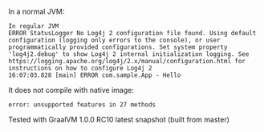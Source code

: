 In a normal JVM:

```
In regular JVM
ERROR StatusLogger No Log4j 2 configuration file found. Using default configuration (logging only errors to the console), or user programmatically provided configurations. Set system property 'log4j2.debug' to show Log4j 2 internal initialization logging. See https://logging.apache.org/log4j/2.x/manual/configuration.html for instructions on how to configure Log4j 2
16:07:03.828 [main] ERROR com.sample.App - Hello
```

It does not compile with native image:
```
error: unsupported features in 27 methods
```

Tested with GraalVM 1.0.0 RC10 latest snapshot (built from master)